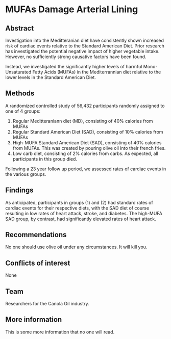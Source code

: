 # MUFAs Damage Arterial Lining

## Abstract

Investigation into the Meditteranian diet have consistently shown
increased risk of cardiac events relative to the Standard American
Diet. Prior research has investigated the potential negative impact of
higher vegetable intake. However, no sufficiently strong causative
factors have been found.

Instead, we investigated the significantly higher levels of harmful
Mono-Unsaturated Fatty Acids (MUFAs) in the Mediterrannian diet
relative to the lower levels in the Standard American Diet.

## Methods

A randomized controlled study of 56,432 participants randomly assigned
to one of 4 groups:

1. Regular Meditteraniann diet (MD), consisting of 40% calories from
   MUFAs
2. Regular Standard American Diet (SAD), consisting of 10% calories
   from MUFAs
3. High-MUFA Standard American Diet (SAD), consisting of 40% calories
   from MUFAs. This was created by pouring olive oil into their french
   fries.
4. Low carb diet, consisting of 2% calories from carbs. As expected,
   all participants in this group died.

Following a 23 year follow up period, we assessed rates of cardiac
events in the various groups.

## Findings

As anticipated, participants in groups (1) and (2) had standard rates
of cardiac events for their respective diets, with the SAD diet of
course resulting in low rates of heart attack, stroke, and
diabetes. The high-MUFA SAD group, by contrast, had significantly
elevated rates of heart attack.

## Recommendations

No one should use olive oil under any circumstances. It will kill you.

## Conflicts of interest

None

## Team

Researchers for the Canola Oil industry.

## More information

This is some more information that no one will read.
